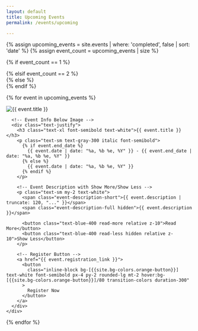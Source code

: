 ```yaml
---
layout: default
title: Upcoming Events
permalink: /events/upcoming

---
```


<div class="container pb-10 px-2 md:mx-auto">
    
   <!-- Fetch upcoming events -->
  {% assign upcoming_events = site.events | where: 'completed', false | sort: 'date' %}
  {% assign event_count = upcoming_events | size %}

  <!-- Conditionally set grid based on the number of events -->
  {% if event_count == 1 %}
    <div class="grid grid-cols-1 place-items-center gap-4 md:gap-8">
  {% elsif event_count == 2 %}
    <div class="grid grid-cols-1 md:grid-cols-2 gap-4 md:gap-8">
  {% else %}
    <div class="grid grid-cols-1 md:grid-cols-2 lg:grid-cols-3 gap-4 md:gap-8 items-start"> <!-- Added items-start -->
  {% endif %}

  {% for event in upcoming_events %}
    <div
      class="event-card relative bg-[{{site.bg-colors.darkBlue}}] p-6 rounded-2xl shadow-lg transition duration-300 hover:shadow-xl hover:scale-[1.02] cursor-pointer"
    >
    <a href="{{ event.url }}" class="absolute inset-0 block"></a>
      <!-- Event Image on Top -->
      <div class="w-full flex justify-center">
        <img
          src="{{ event.banner_image }}"
          alt="{{ event.title }}"
          class="w-full h-auto rounded-md mb-4"
        />
      </div>

      <!-- Event Info Below Image -->
      <div class="text-justify">
        <h3 class="text-xl font-semibold text-white">{{ event.title }}</h3>
        <p class="text-sm text-gray-300 italic font-semibold">
          {% if event.end_date %}
            {{ event.date | date: "%a, %b %e, %Y" }} - {{ event.end_date | date: "%a, %b %e, %Y" }}
          {% else %}
            {{ event.date | date: "%a, %b %e, %Y" }}
          {% endif %}
        </p>

        <!-- Event Description with Show More/Show Less -->
        <p class="text-sm my-2 text-white">
          <span class="event-description-short">{{ event.description | truncate: 120, "..." }}</span>
          <span class="event-description-full hidden">{{ event.description }}</span>

          <button class="text-blue-400 read-more relative z-10">Read More</button>
          <button class="text-blue-400 read-less hidden relative z-10">Show Less</button>
        </p>

        <!-- Register Button -->
        <a href="{{ event.registration_link }}">
          <button
            class="inline-block bg-[{{site.bg-colors.orange-button}}] text-white font-semibold px-4 py-2 rounded-lg mt-2 hover:bg-[{{site.bg-colors.orange-button}}]/80 transition-colors duration-300"
          >
            Register Now
          </button>
        </a>
      </div>
    </div>
  {% endfor %}
  </div>
</div>
